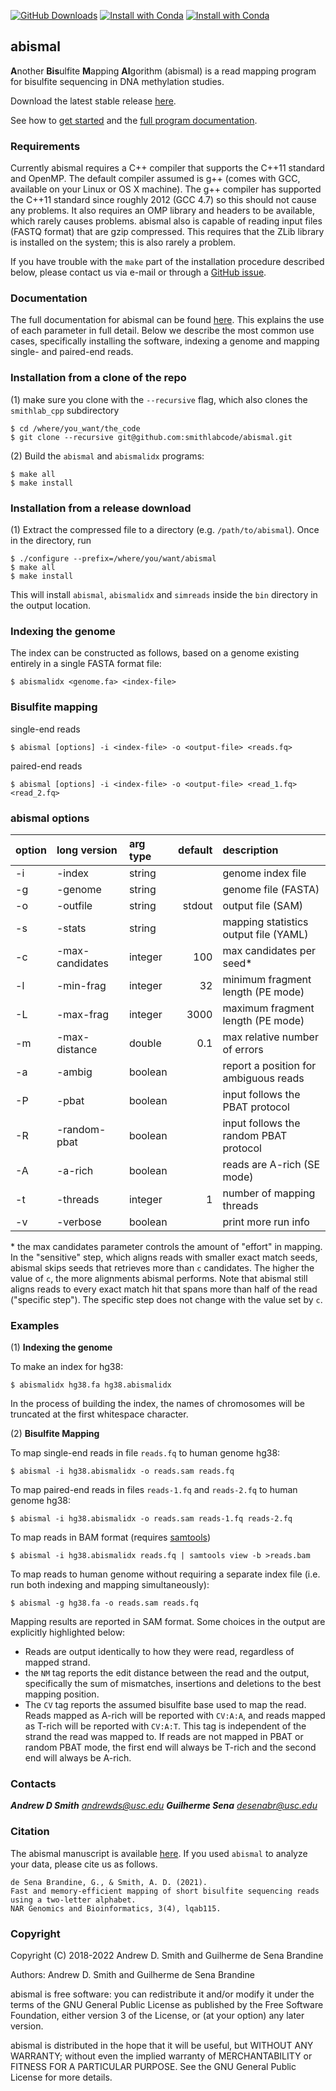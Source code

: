 
[![GitHub Downloads](https://img.shields.io/github/downloads/smithlabcode/abismal/total?style=social)](https://github.com/smithlabcode/abismal/releases/v3.0.0)
[![Install with Conda](https://anaconda.org/bioconda/abismal/badges/platforms.svg)](https://anaconda.org/bioconda/abismal)
[![Install with Conda](https://img.shields.io/conda/dn/bioconda/abismal?color=red&label=conda%20downloads&style=flat-square)](https://anaconda.org/bioconda/abismal)

## abismal ##

**A**nother **Bis**ulfite **M**apping **Al**gorithm (abismal) is
a read mapping program for bisulfite sequencing in DNA methylation
studies.

Download the latest stable release
[here](https://github.com/smithlabcode/abismal/releases).

See how to [get started](https://github.com/smithlabcode/abismal/blob/master/docs/MANUAL.md#quick-installation) and the
[full program documentation](https://github.com/smithlabcode/abismal/blob/master/docs/MANUAL.md).

### Requirements ###

Currently abismal requires a C++ compiler that supports the C++11
standard and OpenMP. The default compiler assumed is g++ (comes with
GCC, available on your Linux or OS X machine). The g++ compiler has
supported the C++11 standard since roughly 2012 (GCC 4.7) so this
should not cause any problems. It also requires an OMP library and
headers to be available, which rarely causes problems. abismal also is
capable of reading input files (FASTQ format) that are gzip
compressed.  This requires that the ZLib library is installed on the
system; this is also rarely a problem.

If you have trouble with the `make` part of the installation procedure
described below, please contact us via e-mail or through a [GitHub
issue](https://github.com/smithlabcode/abismal/issues).

### Documentation ###

The full documentation for abismal can be found
[here](https://github.com/smithlabcode/abismal/blob/master/docs/MANUAL.md). This explains
the use of each parameter in full detail. Below we describe the most common use cases,
specifically installing the software, indexing a genome and mapping single- and paired-end
reads.

### Installation from a clone of the repo ###

(1) make sure you clone with the ``--recursive`` flag, which also
clones the `smithlab_cpp` subdirectory

```
$ cd /where/you_want/the_code
$ git clone --recursive git@github.com:smithlabcode/abismal.git
```

(2) Build the `abismal` and `abismalidx` programs:
```
$ make all
$ make install
```

### Installation from a release download

(1) Extract the compressed file to a directory (e.g.
`/path/to/abismal`). Once in the directory, run

```
$ ./configure --prefix=/where/you/want/abismal
$ make all
$ make install
```

This will install `abismal`, `abismalidx` and `simreads`
inside the `bin` directory in the output location.

### Indexing the genome ###

The index can be constructed as follows, based on a genome existing
entirely in a single FASTA format file:
```
$ abismalidx <genome.fa> <index-file>
```

### Bisulfite mapping ###

single-end reads
```
$ abismal [options] -i <index-file> -o <output-file> <reads.fq>
```
paired-end reads
```
$ abismal [options] -i <index-file> -o <output-file> <read_1.fq> <read_2.fq>
```

### abismal options ###

|option|long version     |arg type |default            | description                           |
|:-----|:----------------|:--------|------------------:|:--------------------------------------|
| -i   | -index          | string  |                   | genome index file                     |
| -g   | -genome         | string  |                   | genome file (FASTA)                   |
| -o   | -outfile        | string  | stdout            | output file (SAM)                     |
| -s   | -stats          | string  |                   | mapping statistics output file (YAML) |
| -c   | -max-candidates | integer | 100               | max candidates per seed*              |
| -l   | -min-frag       | integer | 32                | minimum fragment length (PE mode)     |
| -L   | -max-frag       | integer | 3000              | maximum fragment length (PE mode)     |
| -m   | -max-distance   | double  | 0.1               | max relative number of errors         |
| -a   | -ambig          | boolean |                   | report a position for ambiguous reads |
| -P   | -pbat           | boolean |                   | input follows the PBAT protocol       |
| -R   | -random-pbat    | boolean |                   | input follows the random PBAT protocol|
| -A   | -a-rich         | boolean |                   | reads are A-rich (SE mode)            |
| -t   | -threads        | integer | 1                 | number of mapping threads             |
| -v   | -verbose        | boolean |                   | print more run info                   |

\* the max candidates parameter controls the amount of "effort" in mapping. In the "sensitive" step,
which aligns reads with smaller exact match seeds, abismal skips seeds that
retrieves more than `c` candidates. The higher the value of `c`, the more alignments abismal
performs. Note that abismal still aligns reads to every exact match hit that spans more than
half of the read ("specific step"). The specific step does not change with the value set by `c`.

### Examples ###
(1) **Indexing the genome**

To make an index for hg38:
```
$ abismalidx hg38.fa hg38.abismalidx
```
In the process of building the index, the names of chromosomes will be
truncated at the first whitespace character.

(2) **Bisulfite Mapping**

To map single-end reads in file `reads.fq` to human genome hg38:
```
$ abismal -i hg38.abismalidx -o reads.sam reads.fq
```

To map paired-end reads in files `reads-1.fq` and `reads-2.fq` to human genome hg38:
```
$ abismal -i hg38.abismalidx -o reads.sam reads-1.fq reads-2.fq
```

To map reads in BAM format (requires [samtools](https://www.htslib.org))
```
$ abismal -i hg38.abismalidx reads.fq | samtools view -b >reads.bam
```

To map reads to human genome without requiring a separate index file
(i.e. run both indexing and mapping simultaneously):
```
$ abismal -g hg38.fa -o reads.sam reads.fq
```

Mapping results are reported in SAM format. Some choices in the output
are explicitly highlighted below:
 * Reads are output identically to how they were read, regardless of
   mapped strand.
 * the `NM` tag reports the edit distance between the read and the
   output, specifically the sum of mismatches, insertions and
   deletions to the best mapping position.
 * The `CV` tag reports the assumed bisulfite base used to map the
   read. Reads mapped as A-rich will be reported with `CV:A:A`, and
   reads mapped as T-rich will be reported with `CV:A:T`. This tag is
   independent of the strand the read was mapped to. If reads are not
   mapped in PBAT or random PBAT mode, the first end will always be
   T-rich and the second end will always be A-rich.

### Contacts ###

***Andrew D Smith*** *andrewds@usc.edu*
***Guilherme Sena*** *desenabr@usc.edu*

### Citation ###
The abismal manuscript is available
[here](https://doi.org/10.1093/nargab/lqab115).
If you used `abismal` to analyze your data, please cite us as follows.
```
de Sena Brandine, G., & Smith, A. D. (2021).
Fast and memory-efficient mapping of short bisulfite sequencing reads using a two-letter alphabet.
NAR Genomics and Bioinformatics, 3(4), lqab115.
```

### Copyright ###

Copyright (C) 2018-2022 Andrew D. Smith and Guilherme de Sena Brandine

Authors: Andrew D. Smith and Guilherme de Sena Brandine

abismal is free software: you can redistribute it and/or modify it under
the terms of the GNU General Public License as published by the Free
Software Foundation, either version 3 of the License, or (at your
option) any later version.

abismal is distributed in the hope that it will be useful, but WITHOUT
ANY WARRANTY; without even the implied warranty of MERCHANTABILITY or
FITNESS FOR A PARTICULAR PURPOSE.  See the GNU General Public License
for more details.

